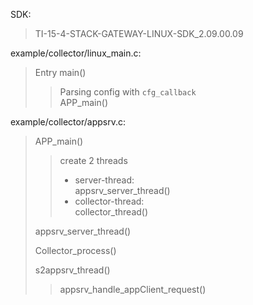 
SDK: 
> TI-15-4-STACK-GATEWAY-LINUX-SDK_2.09.00.09

example/collector/linux_main.c: 
> Entry main()
> 
> > Parsing config with `cfg_callback`    
> > APP_main()
> > 
> 

example/collector/appsrv.c:  
> APP_main()
> 
> >  create 2 threads
> >  - server-thread:     
       appsrv_server_thread()
> >  - collector-thread:   
       collector_thread()
> > 
> 
> appsrv_server_thread()
> 
> 
> Collector_process()
> 
> 
> s2appsrv_thread()
> > appsrv_handle_appClient_request()
> > 
> 
